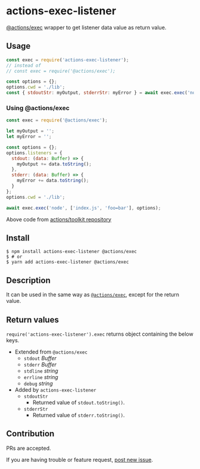 # actions-exec-listener

[@actions/exec](https://www.npmjs.com/package/@actions/exec) wrapper to get listener data value as return value.

## Usage
```js
const exec = require('actions-exec-listener');
// instead of
// const exec = require('@actions/exec');

const options = {};
options.cwd = './lib';
const { stdoutStr: myOutput, stderrStr: myError } = await exec.exec('node', ['index.js', 'foo=bar'], options);
```

### Using @actions/exec
```js
const exec = require('@actions/exec');

let myOutput = '';
let myError = '';

const options = {};
options.listeners = {
  stdout: (data: Buffer) => {
    myOutput += data.toString();
  },
  stderr: (data: Buffer) => {
    myError += data.toString();
  }
};
options.cwd = './lib';

await exec.exec('node', ['index.js', 'foo=bar'], options);
```
Above code from [actions/toolkit repository](https://github.com/actions/toolkit/tree/master/packages/exec)

## Install
```shell
$ npm install actions-exec-listener @actions/exec
$ # or
$ yarn add actions-exec-listener @actions/exec
```

## Description
It can be used in the same way as [`@actions/exec`](https://github.com/actions/toolkit/tree/master/packages/exec), except for the return value.

## Return values
`require('actions-exec-listener').exec` returns object containing the below keys.
- Extended from `@actions/exec`
  - `stdout` _Buffer_
  - `stderr` _Buffer_
  - `stdline` _string_
  - `errline` _string_
  - `debug` _string_
- Added by `actions-exec-listener`
  - `stdoutStr`
    - Returned value of `stdout.toString()`.
  - `stderrStr`
    - Returned value of `stderr.toString()`.

## Contribution
PRs are accepted.

If you are having trouble or feature request, [post new issue](https://github.com/satackey/actions-exec-listener/issues/new).
